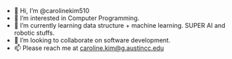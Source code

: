 - 👋 Hi, I’m @carolinekim510
- 👀 I’m interested in Computer Programming.
- 🌱 I’m currently learning data structure + machine learning. SUPER AI and robotic stuffs.
- 💞️ I’m looking to collaborate on software development.
- 📫 Please reach me at caroline.kim@g.austincc.edu

<!---
carolinekim510/carolinekim510 is a ✨ special ✨ repository because its `README.md` (this file) appears on your GitHub profile.
You can click the Preview link to take a look at your changes.
--->
